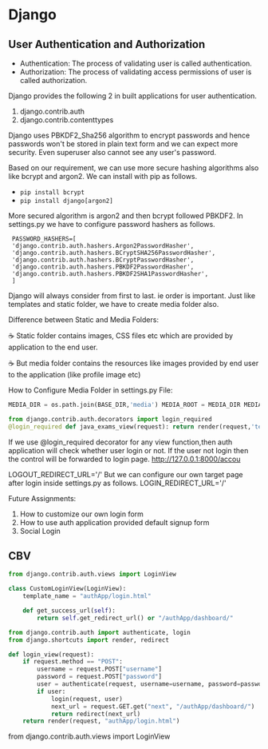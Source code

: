 # Django

## User Authentication and Authorization
- Authentication: The process of validating user is called authentication.
- Authorization: The process of validating access permissions of user is called authorization.

Django provides the following 2 in built applications for user authentication.

1. django.contrib.auth
2. django.contrib.contenttypes

Django uses PBKDF2_Sha256 algorithm to encrypt passwords and hence passwords won't be stored in plain text form and we can expect more security. Even superuser also cannot see any user's password.

Based on our requirement, we can use more secure hashing algorithms also like bcrypt and argon2. We can install with pip as follows.
- `pip install bcrypt`
- `pip install django[argon2]`

More secured algorithm is argon2 and then bcrypt followed PBKDF2.
In settings.py we have to configure password hashers as follows.
    
     PASSWORD_HASHERS=[ 
     'django.contrib.auth.hashers.Argon2PasswordHasher', 
     'django.contrib.auth.hashers.BCryptSHA256PasswordHasher', 
     'django.contrib.auth.hashers.BCryptPasswordHasher', 
     'django.contrib.auth.hashers.PBKDF2PasswordHasher',
     'django.contrib.auth.hashers.PBKDF2SHA1PasswordHasher', 
     ]
    
Django will always consider from first to last. ie order is important.
Just like templates and static folder, we have to create media folder also.


Difference between Static and Media Folders: 

☕ Static folder contains images, CSS files etc which are provided by application to the end user. 

☕ But media folder contains the resources like images provided by end user to the application (like profile image etc)

How to Configure Media Folder in settings.py File: 
```py
MEDIA_DIR = os.path.join(BASE_DIR,'media') MEDIA_ROOT = MEDIA_DIR MEDIA_URL = '/media/'

from django.contrib.auth.decorators import login_required
@login_required def java_exams_view(request): return render(request,'testapp/java.html')
```
If we use @login_required decorator for any view function,then auth application will check whether user login or not. If the user not login then the control will be forwarded to login page.
http://127.0.0.1:8000/accou

LOGOUT_REDIRECT_URL='/'
But we can configure our own target page after login inside settings.py as follows.
LOGIN_REDIRECT_URL='/'


Future Assignments: 
1. How to customize our own login form
2. How to use auth application provided default signup form 
3. Social Login


## CBV
```py
from django.contrib.auth.views import LoginView

class CustomLoginView(LoginView):
    template_name = "authApp/login.html"

    def get_success_url(self):
        return self.get_redirect_url() or "/authApp/dashboard/"
```

```py
from django.contrib.auth import authenticate, login
from django.shortcuts import render, redirect

def login_view(request):
    if request.method == "POST":
        username = request.POST["username"]
        password = request.POST["password"]
        user = authenticate(request, username=username, password=password)
        if user:
            login(request, user)
            next_url = request.GET.get("next", "/authApp/dashboard/")  # Redirect to 'next' or default
            return redirect(next_url)
    return render(request, "authApp/login.html")

```
from django.contrib.auth.views import LoginView
